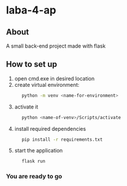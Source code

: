 # laba-4-ap

## About
A small back-end project made with flask

## How to set up
1. open cmd.exe in desired location
2. create virtual environment:
```sh
      python -m venv <name-for-environment>
 ```
3. activate it
```sh
      python <name-of-venv>/Scripts/activate
 ```
4. install required dependencies
```sh
      pip install -r requirements.txt
 ```
5. start the application
```sh
      flask run
 ```

### You are ready to go